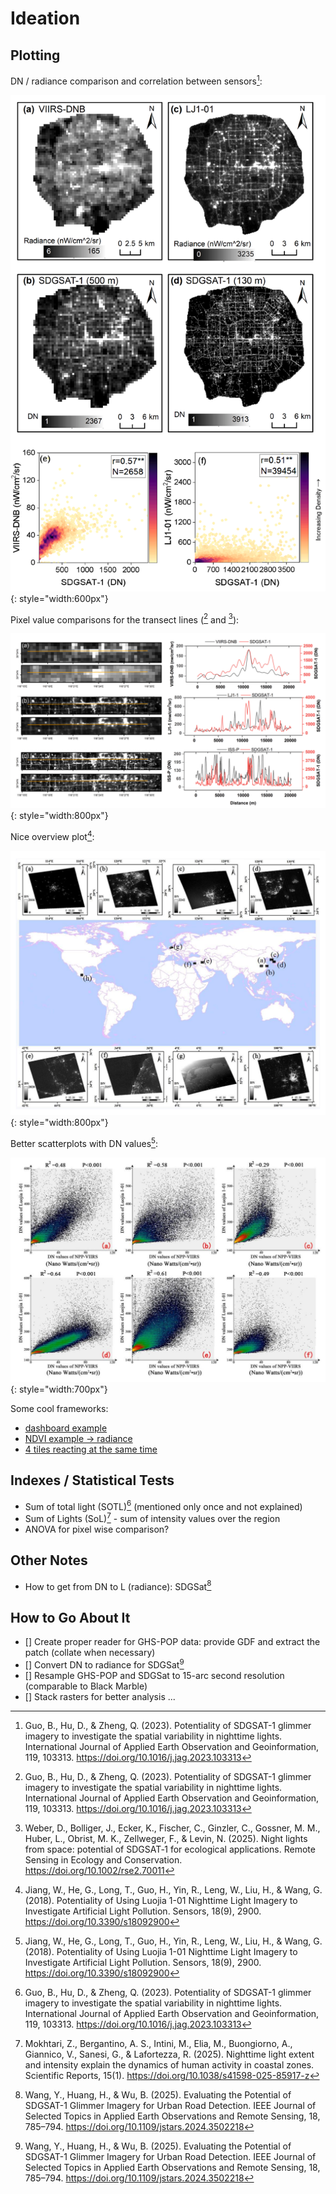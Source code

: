 # Ideation

## Plotting

DN / radiance comparison and correlation between sensors[^1]:

![spatial_comparison](../assets/images/spatial_patterns.png){: style="width:600px"}

Pixel value comparisons for the transect lines ([^1] and [^4]):

![pixel_lines](../assets/images/pixel_lines.png){: style="width:800px"}

Nice overview plot[^5]:

![overview](../assets/images/overview.png){: style="width:800px"}

Better scatterplots with DN values[^5]:

![overview](../assets/images/scatterplot.png){: style="width:700px"}

Some cool frameworks:

- [dashboard example](https://examples.holoviz.org/gallery/datashader_dashboard/datashader_dashboard.html)
- [NDVI example -> radiance](https://examples.holoviz.org/gallery/heat_and_trees/heat_and_trees.html)
- [4 tiles reacting at the same time](https://examples.holoviz.org/gallery/landsat/landsat.html)


## Indexes / Statistical Tests

- Sum of total light (SOTL)[^1] (mentioned only once and not explained)
- Sum of Lights (SoL)[^2] - sum of intensity values over the region
- ANOVA for pixel wise comparison?

## Other Notes

- How to get from DN to L (radiance): SDGSat[^3]

## How to Go About It

- [] Create proper reader for GHS-POP data: provide GDF and extract the patch (collate when necessary)
- [] Convert DN to radiance for SDGSat[^3]
- [] Resample GHS-POP and SDGSat to 15-arc second resolution (comparable to Black Marble)
- [] Stack rasters for better analysis ...

[^1]: Guo, B., Hu, D., & Zheng, Q. (2023). Potentiality of SDGSAT-1 glimmer imagery to investigate the spatial variability in nighttime lights. International Journal of Applied Earth Observation and Geoinformation, 119, 103313. https://doi.org/10.1016/j.jag.2023.103313
[^2]: Mokhtari, Z., Bergantino, A. S., Intini, M., Elia, M., Buongiorno, A., Giannico, V., Sanesi, G., & Lafortezza, R. (2025). Nighttime light extent and intensity explain the dynamics of human activity in coastal zones. Scientific Reports, 15(1). https://doi.org/10.1038/s41598-025-85917-z
[^3]: Wang, Y., Huang, H., & Wu, B. (2025). Evaluating the Potential of SDGSAT-1 Glimmer Imagery for Urban Road Detection. IEEE Journal of Selected Topics in Applied Earth Observations and Remote Sensing, 18, 785–794. https://doi.org/10.1109/jstars.2024.3502218
[^4]: Weber, D., Bolliger, J., Ecker, K., Fischer, C., Ginzler, C., Gossner, M. M., Huber, L., Obrist, M. K., Zellweger, F., & Levin, N. (2025). Night lights from space: potential of <scp>SDGSAT</scp>‐1 for ecological applications. Remote Sensing in Ecology and Conservation. https://doi.org/10.1002/rse2.70011
[^5]: Jiang, W., He, G., Long, T., Guo, H., Yin, R., Leng, W., Liu, H., & Wang, G. (2018). Potentiality of Using Luojia 1-01 Nighttime Light Imagery to Investigate Artificial Light Pollution. Sensors, 18(9), 2900. https://doi.org/10.3390/s18092900
